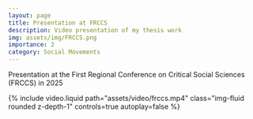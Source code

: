 ```yaml
---
layout: page
title: Presentation at FRCCS
description: Video presentation of my thesis work
img: assets/img/FRCCS.png
importance: 2
category: Social Movements
---
```


Presentation at the First Regional Conference on Critical Social Sciences (FRCCS) in 2025


{% include video.liquid path="assets/video/frccs.mp4" class="img-fluid rounded z-depth-1" controls=true autoplay=false %}
